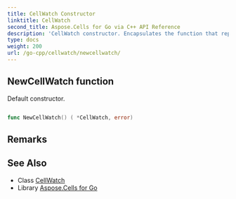 ```yaml
---
title: CellWatch Constructor 
linktitle: CellWatch
second_title: Aspose.Cells for Go via C++ API Reference
description: 'CellWatch constructor. Encapsulates the function that represents newcellwatch in Go.'
type: docs
weight: 200
url: /go-cpp/cellwatch/newcellwatch/
---
```


## NewCellWatch function

Default constructor.

```go

func NewCellWatch() ( *CellWatch, error)

```

## Remarks


## See Also

* Class [CellWatch](../)
* Library [Aspose.Cells for Go](../../)
